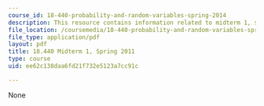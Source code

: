 ```yaml
---
course_id: 18-440-probability-and-random-variables-spring-2014
description: This resource contains information related to midterm 1, spring 2011.
file_location: /coursemedia/18-440-probability-and-random-variables-spring-2014/ee62c138daa6fd21f732e5123a7cc91c_MIT18_440S14_mid1_2011.pdf
file_type: application/pdf
layout: pdf
title: 18.440 Midterm 1, Spring 2011
type: course
uid: ee62c138daa6fd21f732e5123a7cc91c

---
```

None